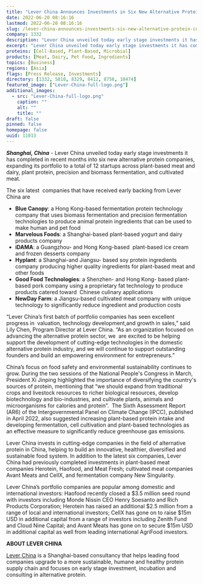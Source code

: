```yaml
---
title: "Lever China Announces Investments in Six New Alternative Protein Companies"
date: 2022-06-20 08:16:16
lastmod: 2022-06-20 08:16:16
slug: /lever-china-announces-investments-six-new-alternative-protein-companies
company: 1332
description: "Lever China unveiled today early stage investments it has completed in recent months into six new alternative protein companies, expanding its portfolio to a total of 12 startups across plant-based meat and dairy, plant protein, precision and biomass fermentation, and cultivated meat."
excerpt: "Lever China unveiled today early stage investments it has completed in recent months into six new alternative protein companies, expanding its portfolio to a total of 12 startups across plant-based meat and dairy, plant protein, precision and biomass fermentation, and cultivated meat."
proteins: [Cell-Based, Plant-Based, Microbial]
products: [Meat, Dairy, Pet Food, Ingredients]
topics: [Business]
regions: [Asia]
flags: [Press Release, Investments]
directory: [1332, 5810, 8329, 8412, 8756, 10474]
featured_image: ["Lever-China-full-logo.png"]
additional_images:
  - src: "Lever-China-full-logo.png"
    caption: ""
    alt: ""
    title: ""
draft: false
pinned: false
homepage: false
uuid: 11013
---
```

<p><strong><em>Shanghai, China</em></strong> - Lever China unveiled today early stage investments it has completed in recent months into six new alternative protein companies, expanding its portfolio to a total of 12 startups across plant-based meat and dairy, plant protein, precision and biomass fermentation, and cultivated meat.</p>
<p>The six latest  companies that have received early backing from Lever China are</p>
<ul>
<li><strong>Blue Canopy</strong>: a Hong Kong-based fermentation protein technology company that uses biomass fermentation and precision fermentation technologies to produce animal protein ingredients that can be used to make human and pet food</li>
<li><strong>Marvelous Foods</strong>: a Shanghai-based plant-based yogurt and dairy products company</li>
<li><strong>iDAMA</strong>: a Guangzhou- and Hong Kong-based  plant-based ice cream and frozen desserts company</li>
<li><strong>Hyplant</strong>: a Shanghai-and Jiangsu- based soy protein ingredients company producing higher quality ingredients for plant-based meat and other foods </li>
<li><strong>Good Food Technologies</strong>: a Shenzhen- and Hong Kong- based plant-based pork company using a proprietary fat technology to produce products catered toward  Chinese culinary applications</li>
<li><strong>NewDay Farm</strong>: a Jiangsu-based cultivated meat company with unique technology to significantly reduce ingredient and production costs </li>
</ul>
<p>“Lever China’s first batch of portfolio companies has seen excellent progress in  valuation, technology development,and growth in sales,” said Lily Chen, Program Director at Lever China. “As an organization focused on advancing the alternative protein sector, we  are excited to be helping support the development of cutting-edge technologies in the domestic alternative protein industry, and we will continue to support outstanding founders and build an empowering environment for entrepreneurs.”</p>
<p>China’s focus on food safety and environmental sustainability continues to grow. During the two sessions of the National People's Congress in March, President Xi Jinping highlighted the importance of diversifying the country's sources of protein, mentioning that “we should expand from traditional crops and livestock resources to richer biological resources, develop biotechnology and bio-industries, and cultivate plants, animals and microorganisms for calories and protein”.  The Sixth Assessment Report (AR6) of the Intergovernmental Panel on Climate Change (IPCC), published in April 2022, also suggested increasing plant-based protein intake and developing fermentation, cell cultivation and plant-based technologies as an effective measure to significantly reduce greenhouse gas emissions.</p>
<p>Lever China invests in cutting-edge companies in the field of alternative protein in China, helping to build an innovative, healthier, diversified and sustainable food system. In addition to the latest six companies, Lever China had previously completed investments in plant-based meat companies Herotein, Haofood, and Meat Fresh; cultivated meat companies Avant Meats and CellX, and fermentation company New Singularity. </p>
<p>Lever China’s portfolio companies are popular among domestic and international investors: Haofood recently closed a $3.5 million seed round with investors including Monde Nissin CEO Henry Soesanto and Rich Products Corporation; Herotein has raised an additional $2.5 million from a range of local and international investors; CellX has gone on to raise $15m USD in additional capital from a range of investors including Zenith Fund and Cloud Nine Capital; and Avant Meats has gone on to secure $15m USD in additional capital as well from leading international AgriFood investors. </p>
<p><strong>ABOUT LEVER CHINA</strong></p>
<p><a href="http://leverchina.com/">Lever China</a> is a Shanghai-based consultancy that helps leading food companies upgrade to a more sustainable, humane and healthy protein supply chain and focuses on early stage investment, incubation and consulting in alternative protein.</p>
